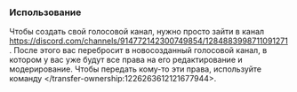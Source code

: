 ### Использование
Чтобы создать свой голосовой канал, нужно просто зайти в канал https://discord.com/channels/914772142300749854/1284883998711091271. После этого вас перебросит в новосозданный голосовой канал, в котором у вас уже будут все права на его редактирование и модерирование. Чтобы передать кому-то эти права, используйте команду </transfer-ownership:1226263612121677944>.